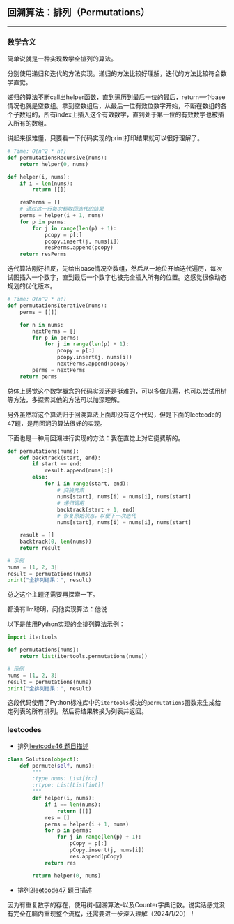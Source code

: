 ## 回溯算法：排列（Permutations）

---

### 数学含义

简单说就是一种实现数学全排列的算法。

分别使用递归和迭代的方法实现。递归的方法比较好理解，迭代的方法比较符合数学直觉。

递归的算法不断call出helper函数，直到遍历到最后一位的最后，return一个base情况也就是空数组。拿到空数组后，从最后一位有效位数字开始，不断在数组的各个子数组的，所有index上插入这个有效数字，直到处于第一位的有效数字也被插入所有的数组。

讲起来很难懂，只要看一下代码实现的print打印结果就可以很好理解了。

```python
# Time: O(n^2 * n!)
def permutationsRecursive(nums):
    return helper(0, nums)

def helper(i, nums):
    if i = len(nums):
        return [[]]

    resPerms = []
    # 通过这一行每次都取回迭代的结果
    perms = helper(i + 1, nums)
    for p in perms:
        for j in range(len(p) + 1):
            pcopy = p[:]
            pcopy.insert(j, nums[i])
            resPerms.append(pcopy)
    return resPerms
```

迭代算法刚好相反，先给出base情况空数组，然后从一地位开始迭代遍历，每次试图插入一个数字，直到最后一个数字也被完全插入所有的位置。这感觉很像动态规划的优化版本。

```python
# Time: O(n^2 * n!)
def permutationsIterative(nums):
    perms = [[]]

    for n in nums:
        nextPerms = []
        for p in perms:
            for j in range(len(p) + 1):
                pcopy = p[:]
                pcopy.insert(j, nums[i])
                nextPerms.append(pcopy)
        perms = nextPerms
    return perms
```

总体上感觉这个数学概念的代码实现还是挺难的，可以多做几遍，也可以尝试用树等方法，多探索其他的方法可以加深理解。

另外虽然将这个算法归于回溯算法上面却没有这个代码，但是下面的leetcode的47题，是用回溯的算法很好的实现。

下面也是一种用回溯进行实现的方法：我在直觉上对它挺费解的。

```python
def permutations(nums):
    def backtrack(start, end):
        if start == end:
            result.append(nums[:])
        else:
            for i in range(start, end):
                # 交换元素
                nums[start], nums[i] = nums[i], nums[start]
                # 递归调用
                backtrack(start + 1, end)
                # 恢复原始状态，以便下一次迭代
                nums[start], nums[i] = nums[i], nums[start]

    result = []
    backtrack(0, len(nums))
    return result

# 示例
nums = [1, 2, 3]
result = permutations(nums)
print("全排列结果：", result)
```

总之这个主题还需要再探索一下。

都没有llm聪明，问他实现算法：他说

以下是使用Python实现的全排列算法示例：

```python
import itertools

def permutations(nums):
    return list(itertools.permutations(nums))

# 示例
nums = [1, 2, 3]
result = permutations(nums)
print("全排列结果：", result)
```

这段代码使用了Python标准库中的`itertools`模块的`permutations`函数来生成给定列表的所有排列。然后将结果转换为列表并返回。

### leetcodes

- 排列[leetcode46 题目描述](https://leetcode.com/problems/permutations/description/)

```python
class Solution(object):
    def permute(self, nums):
        """
        :type nums: List[int]
        :rtype: List[List[int]]
        """
        def helper(i, nums):
            if i == len(nums):
                return [[]]
            res = []
            perms = helper(i + 1, nums)
            for p in perms:
                for j in range(len(p) + 1):
                    pCopy = p[:]
                    pCopy.insert(j, nums[i])
                    res.append(pCopy)
            return res

        return helper(0, nums)
```

- 排列2[leetcode47 题目描述](https://leetcode.com/problems/permutations-ii/description/)

因为有重复数字的存在，使用树-回溯算法-以及Counter字典记数。说实话感觉没有完全在脑内重现整个流程，还需要进一步深入理解（2024/1/20）！
